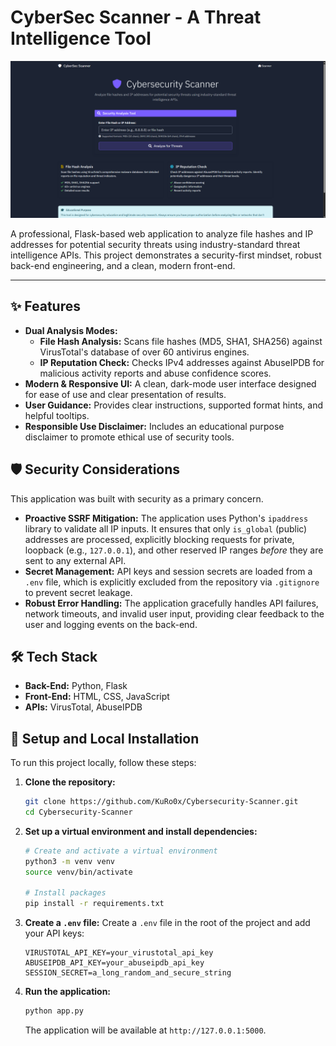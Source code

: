 # CyberSec Scanner - A Threat Intelligence Tool

![CyberSec Scanner Screenshot](<Screenshot 2025-08-06 180501.png>)

A professional, Flask-based web application to analyze file hashes and IP addresses for potential security threats using industry-standard threat intelligence APIs. This project demonstrates a security-first mindset, robust back-end engineering, and a clean, modern front-end.

---

## ✨ Features

*   **Dual Analysis Modes:**
    *   **File Hash Analysis:** Scans file hashes (MD5, SHA1, SHA256) against VirusTotal's database of over 60 antivirus engines.
    *   **IP Reputation Check:** Checks IPv4 addresses against AbuseIPDB for malicious activity reports and abuse confidence scores.
*   **Modern & Responsive UI:** A clean, dark-mode user interface designed for ease of use and clear presentation of results.
*   **User Guidance:** Provides clear instructions, supported format hints, and helpful tooltips.
*   **Responsible Use Disclaimer:** Includes an educational purpose disclaimer to promote ethical use of security tools.

## 🛡️ Security Considerations

This application was built with security as a primary concern.

*   **Proactive SSRF Mitigation:** The application uses Python's `ipaddress` library to validate all IP inputs. It ensures that only `is_global` (public) addresses are processed, explicitly blocking requests for private, loopback (e.g., `127.0.0.1`), and other reserved IP ranges *before* they are sent to any external API.
*   **Secret Management:** API keys and session secrets are loaded from a `.env` file, which is explicitly excluded from the repository via `.gitignore` to prevent secret leakage.
*   **Robust Error Handling:** The application gracefully handles API failures, network timeouts, and invalid user input, providing clear feedback to the user and logging events on the back-end.

## 🛠️ Tech Stack

*   **Back-End:** Python, Flask
*   **Front-End:** HTML, CSS, JavaScript
*   **APIs:** VirusTotal, AbuseIPDB

## 🚀 Setup and Local Installation

To run this project locally, follow these steps:

1.  **Clone the repository:**
    ```bash
    git clone https://github.com/KuRo0x/Cybersecurity-Scanner.git
    cd Cybersecurity-Scanner
    ```

2.  **Set up a virtual environment and install dependencies:**
    ```bash
    # Create and activate a virtual environment
    python3 -m venv venv
    source venv/bin/activate

    # Install packages
    pip install -r requirements.txt
    ```

3.  **Create a `.env` file:**
    Create a `.env` file in the root of the project and add your API keys:
    ```
    VIRUSTOTAL_API_KEY=your_virustotal_api_key
    ABUSEIPDB_API_KEY=your_abuseipdb_api_key
    SESSION_SECRET=a_long_random_and_secure_string
    ```

4.  **Run the application:**
    ```bash
    python app.py
    ```
    The application will be available at `http://127.0.0.1:5000`.


